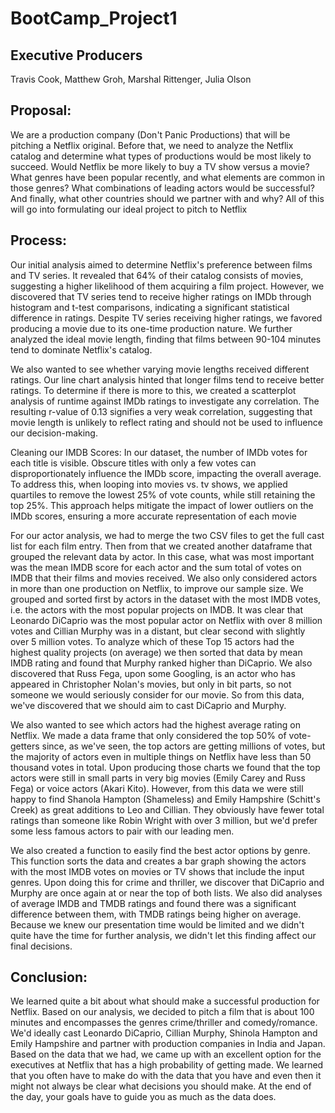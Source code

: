 # BootCamp_Project1
## Executive Producers
Travis Cook, Matthew Groh, Marshal Rittenger, Julia Olson

## Proposal:  
We are a production company (Don't Panic Productions) that will be pitching a Netflix original. Before that, we need to analyze the Netflix catalog and determine what 
types of productions would be most likely to succeed. Would Netflix be more likely to buy a TV show versus a movie? What genres have been popular recently, and what 
elements are common in those genres? What combinations of leading actors would be successful? And finally, what other countries should we partner with and why? All of 
this will go into formulating our ideal project to pitch to Netflix

## Process:
Our initial analysis aimed to determine Netflix's preference between films and TV series. It revealed that 64% of their catalog consists of movies, suggesting a higher 
likelihood of them acquiring a film project.  However, we discovered that TV series tend to receive higher ratings on IMDb through histogram and t-test comparisons, 
indicating a significant statistical difference in ratings. Despite TV series receiving higher ratings, we favored producing a movie due to its 
one-time production nature. We further analyzed the ideal movie length, finding that films between 90-104 minutes tend to dominate Netflix's catalog.  

We also wanted to see whether varying movie lengths received different ratings. Our line chart analysis hinted that longer films tend to receive better ratings.  To 
determine if there is more to this, we created a scatterplot analysis of runtime against IMDb ratings to investigate any correlation. The resulting r-value of 0.13 
signifies a very weak correlation, suggesting that movie length is unlikely to reflect rating and should not be used to influence our decision-making.

Cleaning our IMDB Scores:
In our dataset, the number of IMDb votes for each title is visible. Obscure titles with only a few votes can disproportionately influence the IMDb score, impacting the 
overall average. To address this, when looping into movies vs. tv shows, we applied quartiles to remove the lowest 25% of vote counts, while still retaining the top 25%. 
This approach helps mitigate the impact of lower outliers on the IMDb scores, ensuring a more accurate representation of each movie

For our actor analysis, we had to merge the two CSV files to get the full cast list for each film entry. Then from that we created another dataframe that grouped
the relevant data by actor. In this case, what was most important was the mean IMDB score for each actor and the sum total of votes on IMDB that their films and
movies received. We also only considered actors in more than one production on Netflix, to improve our sample size. We grouped and sorted first by actors 
in the dataset with the most IMDB votes, i.e. the actors with the most popular projects on IMDB. It was clear that Leonardo DiCaprio was the most popular actor on 
Netflix with over 8 million votes and Cillian Murphy was in a distant, but clear second with slightly over 5 million votes. To analyze which of these Top 15 
actors had the highest quality projects (on average) we then sorted that data by mean IMDB rating  and found that Murphy ranked higher than DiCaprio. We also 
discovered that Russ Fega, upon some Googling, is an actor who has appeared in Christopher Nolan's movies, but only in bit parts, so not someone we would seriously 
consider for our movie. So from this data, we've discovered that we should aim to cast DiCaprio and Murphy.

We also wanted to see which actors had the highest average rating on Netflix. We made a data frame that only considered the top 50% of vote-getters since, as we've 
seen, the top actors are getting millions of votes, but the majority of actors even in multiple things on Netflix have less than 50 thousand votes in total. Upon 
producing those charts we found that the top actors were still in small parts in very big movies (Emily Carey and Russ Fega) or voice actors (Akari Kito). However,
from this data we were still happy to find Shanola Hampton (Shameless) and Emily Hampshire (Schitt's Creek) as great additions to Leo and Cillian. They obviously 
have fewer total ratings than someone like Robin Wright with over 3 million, but we'd prefer some less famous actors to pair with our leading men.

We also created a function to easily find the best actor options by genre. This function sorts the data and creates a bar graph showing the actors with the most IMDB votes
on movies or TV shows that include the input genres. Upon doing this for crime and thriller, we discover that DiCaprio and Murphy are once again at or near 
the top of both lists. We also did analyses of average IMDB and TMDB ratings and found there was a significant difference between them, with TMDB ratings being
higher on average. Because we knew our presentation time would be limited and we didn't quite have the time for further analysis, we didn't let this finding affect 
our final decisions. 

## Conclusion:
We learned quite a bit about what should make a successful production for Netflix. Based on our analysis, we decided to pitch a film that is about 100 minutes and encompasses
the genres crime/thriller and comedy/romance. We'd ideally cast Leonardo DiCaprio, Cillian Murphy, Shinola Hampton and Emily Hampshire and partner with production companies 
in India and Japan. Based on the data that we had, we came up with an excellent option for the executives at Netflix that has a high probability of getting made. We learned 
that you often have to make do with the data that you have and even then it might not always be clear what decisions you should make. At the end of the day, your goals have 
to guide you as much as the data does. 
